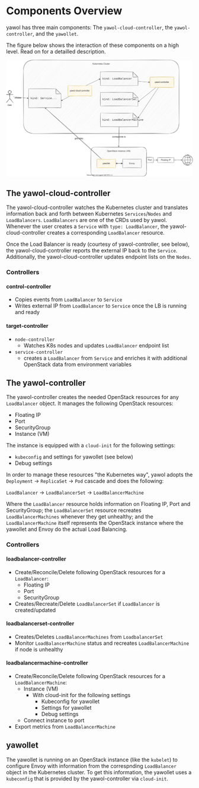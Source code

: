 # Components Overview

yawol has three main components: The `yawol-cloud-controller`, the
`yawol-controller`, and the `yawollet`.

The figure below shows the interaction of these components on a high level. Read
on for a detailled description. 

![Overview](overview.drawio.svg)

## The yawol-cloud-controller

The yawol-cloud-controller watches the Kubernetes cluster and translates
information back and forth between Kubernetes `Services`/`Nodes` and
`LoadBalancers`. `LoadBalancers` are one of the CRDs used by yawol. Whenever the
user creates a `Service` with `type: LoadBalancer`, the yawol-cloud-controller
creates a corresponding `LoadBalancer` resource.

Once the Load Balancer is ready (courtesy of yawol-controller, see below), the
yawol-cloud-controller reports the external IP back to the `Service`.
Additionally, the yawol-cloud-controller updates endpoint lists on the `Nodes`.

### Controllers

#### **control-controller**

* Copies events from `LoadBalancer` to `Service`
* Writes external IP from `LoadBalancer` to `Service` once the LB is running and
  ready

#### **target-controller**

* `node-controller`
  * Watches K8s nodes and updates `LoadBalancer` endpoint list
* `service-controller`
  * creates a `LoadBalancer` from `Service` and enriches it with additional
	OpenStack data from environment variables

## The yawol-controller

The yawol-controller creates the needed OpenStack resources for any
`LoadBalancer` object. It manages the following OpenStack resources:

* Floating IP
* Port
* SecurityGroup
* Instance (VM)

The instance is equipped with a `cloud-init` for the following settings:

* `kubeconfig` and settings for yawollet (see below)
* Debug settings

In order to manage these resources "the Kubernetes way", yawol adopts the
`Deployment` -> `ReplicaSet` -> `Pod` cascade and does the following:

`LoadBalancer` -> `LoadBalancerSet` -> `LoadBalancerMachine`

Where the `LoadBalancer` resource holds information on Floating IP, Port and
SecurityGroup; the `LoadBalancerSet` resource recreates `LoadBalancerMachines`
whenever they get unhealthy; and the `LoadBalancerMachine` itself represents the
OpenStack instance where the yawollet and Envoy do the actual Load Balancing.

### Controllers

#### **loadbalancer-controller**

* Create/Reconcile/Delete following OpenStack resources for a `LoadBalancer`:
	* Floating IP
	* Port
	* SecurityGroup
* Creates/Recreate/Delete `LoadBalancerSet` if `LoadBalancer` is created/updated

#### **loadbalancerset-controller**

* Creates/Deletes `LoadBalancerMachines` from `LoadbalancerSet`
* Monitor `LoadBalancerMachine` status and recreates `LoadBalancerMachine` if node is unhealthy

#### **loadbalancermachine-controller**

* Create/Reconcile/Delete following OpenStack resources for a `LoadBalancerMachine`:
	* Instance (VM)
		* With cloud-init for the following settings
			* Kubeconfig for yawollet
			* Settings for yawollet
			* Debug settings
	* Connect instance to port
* Export metrics from `LoadBalancerMachine`

## yawollet

The yawollet is running on an OpenStack instance (like the `kubelet`) to
configure Envoy with information from the correspnding `LoadBalancer` object in
the Kubernetes cluster. To get this information, the yawollet uses a
`kubeconfig` that is provided by the yawol-controller via `cloud-init`.
